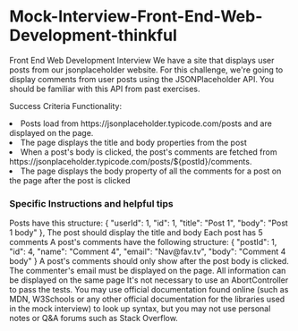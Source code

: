 # Mock-Interview-Front-End-Web-Development-thinkful
Front End Web Development Interview
We have a site that displays user posts from our jsonplaceholder website.
For this challenge, we're going to display comments from user posts using the JSONPlaceholder API. You should be familiar with this API from past exercises.

Success Criteria
Functionality:
<li> Posts load from https://jsonplaceholder.typicode.com/posts and are displayed on the page. </li>
<li>The page displays the title and body properties from the post </li>
<li>When a post's body is clicked, the post's comments are fetched from https://jsonplaceholder.typicode.com/posts/${postId}/comments. </li>
<li>The page displays the body property of all the comments for a post on the page after the post is clicked </li>

<h3> Specific Instructions and helpful tips </h3>
Posts have this structure:
{
  "userId": 1,
  "id": 1,
  "title": "Post 1",
  "body": "Post 1 body"
},
The post should display the title and body
Each post has 5 comments
A post's comments have the following structure:
{
  "postId": 1,
  "id": 4,
  "name": "Comment 4",
  "email": "Nav@fav.tv",
  "body": "Comment 4 body"
}
A post's comments should only show after the post body is clicked. The commenter's email must be displayed on the page.
All information can be displayed on the same page
It's not necessary to use an AbortController to pass the tests.
You may use official documentation found online (such as MDN, W3Schools or any other official documentation for the libraries used in the mock interview) to look up syntax, but you may not use personal notes or Q&A forums such as Stack Overflow.
